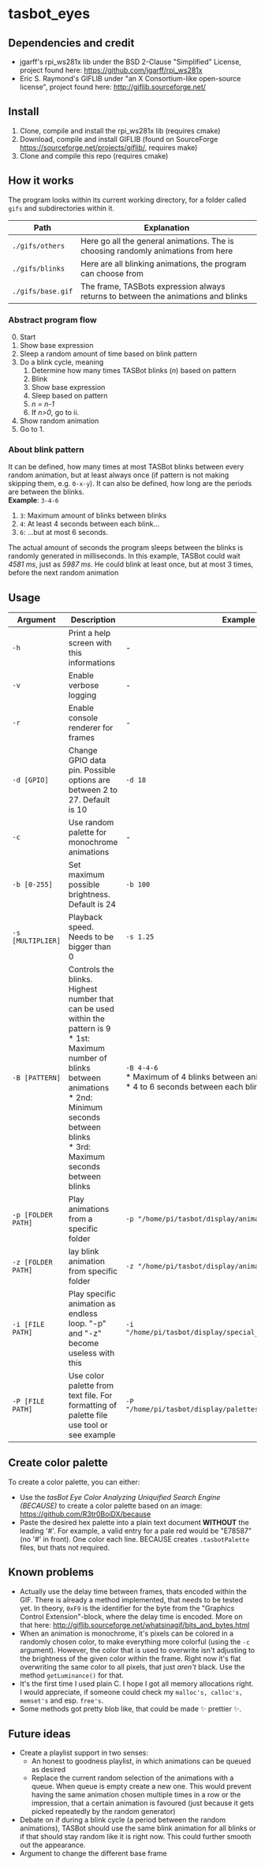 # tasbot_eyes

## Dependencies and credit

* jgarff's rpi_ws281x lib under the BSD 2-Clause "Simplified" License, project found
  here: https://github.com/jgarff/rpi_ws281x
* Eric S. Raymond's GIFLIB under "an X Consortium-like open-source license", project found
  here: http://giflib.sourceforge.net/

## Install

1. Clone, compile and install the rpi_ws281x lib (requires cmake)
2. Download, compile and install GIFLIB (found on SourceForge https://sourceforge.net/projects/giflib/, requires make)
3. Clone and compile this repo (requires cmake)

## How it works

The program looks within its current working directory, for a folder called `gifs` and subdirectories within it.

| Path | Explanation                                                                       |
| --- |-----------------------------------------------------------------------------------|
|`./gifs/others`| Here go all the general animations. The is choosing randomly animations from here |
|`./gifs/blinks`| Here are all blinking animations, the program can choose from                     |
|`./gifs/base.gif`| The frame, TASBots expression always returns to between the animations and blinks |

### Abstract program flow

0. Start
1. Show base expression
2. Sleep a random amount of time based on blink pattern
3. Do a blink cycle, meaning  
    1. Determine how many times TASBot blinks (_n_) based on pattern
    2. Blink
    3. Show base expression
    4. Sleep based on pattern
    5. _n = n-1_
    6. If _n>0_, go to ii.
4. Show random animation
5. Go to 1.

### About blink pattern

It can be defined, how many times at most TASBot blinks between every random animation, but at least always once (if
pattern is not making skipping them, e.g. `0-x-y`). It can also be defined, how long are the periods are between the
blinks.  
**Example**: `3-4-6`

1. `3`: Maximum amount of blinks between blinks
2. `4`: At least 4 seconds between each blink...
3. `6`: ...but at most 6 seconds.

The actual amount of seconds the program sleeps between the blinks is randomly generated in milliseconds. In this
example, TASBot could wait _4581 ms_, just as _5987 ms_. He could blink at least once, but at most 3 times, before the
next random animation

## Usage

| Argument           | Description                                                                                                                                                                                                                | Example                                                                                           |
|--------------------|----------------------------------------------------------------------------------------------------------------------------------------------------------------------------------------------------------------------------|---------------------------------------------------------------------------------------------------|
| `-h`               | Print a help screen with this informations                                                                                                                                                                                 | -                                                                                                 |
| `-v`               | Enable verbose logging                                                                                                                                                                                                     | -                                                                                                 |
| `-r`               | Enable console renderer for frames                                                                                                                                                                                         | -                                                                                                 |
| `-d [GPIO]`        | Change GPIO data pin. Possible options are between 2 to 27. Default is 10                                                                                                                                                  | `-d 18`                                                                                           |
| `-c`               | Use random palette for monochrome animations                                                                                                                                                                               | -                                                                                                 |
| `-b [0-255]`       | Set maximum possible brightness. Default is 24                                                                                                                                                                             | `-b 100`                                                                                          |
| `-s [MULTIPLIER]`  | Playback speed. Needs to be bigger than 0                                                                                                                                                                                  | `-s 1.25`                                                                                         |
| `-B [PATTERN]`     | Controls the blinks. Highest number that can be used within the pattern is 9<br />* 1st: Maximum number of blinks between animations<br />* 2nd: Minimum seconds between blinks<br />* 3rd: Maximum seconds between blinks | `-B 4-4-6`<br />* Maximum of 4 blinks between animations<br />* 4 to 6 seconds between each blink |
| `-p [FOLDER PATH]` | Play animations from a specific folder                                                                                                                                                                                     | `-p "/home/pi/tasbot/display/animations"`                                                         |
| `-z [FOLDER PATH]` | lay blink animation from specific folder                                                                                                                                                                                   | `-z "/home/pi/tasbot/display/animations/blink`                                                    |
| `-i [FILE PATH]`   | Play specific animation as endless loop. "-p" and "-z" become useless with this                                                                                                                                            | `-i "/home/pi/tasbot/display/special_animations/magfest.gif"`                                     |
| `-P [FILE PATH]`              | Use color palette from text file. For formatting of palette file use tool or see example                                                                                                                                   | `-P "/home/pi/tasbot/display/palettes/gameboy.tasbotPalette"`                                     |

## Create color palette

To create a color palette, you can either:

* Use the *tasBot Eye Color Analyzing Uniquified Search Engine (BECAUSE)* to create a color palette based on an
  image: https://github.com/R3tr0BoiDX/because
* Paste the desired hex palette into a plain text document **WITHOUT** the leading '#'. For example, a valid entry for a
  pale red would be "E78587" (no '#' in front). One color each line. BECAUSE creates `.tasbotPalette` files, but thats
  not required.

## Known problems

* Actually use the delay time between frames, thats encoded within the GIF. There is already a method implemented, that
  needs to be tested yet. In theory, `0xF9` is the identifier for the byte from the "Graphics Control Extension"-block,
  where the delay time is encoded. More on that here: http://giflib.sourceforge.net/whatsinagif/bits_and_bytes.html
* When an animation is monochrome, it's pixels can be colored in a randomly chosen color, to make everything more
  colorful (using the `-c` argument). However, the color that is used to overwrite isn't adjusting to the brightness of
  the given color within the frame. Right now it's flat overwriting the same color to all pixels, that just _aren't_
  black. Use the method `getLuminance()` for that.
* It's the first time I used plain C. I hope I got all memory allocations right. I would appreciate, if someone could
  check my `malloc's, calloc's, memset's` and esp. `free's`.
* Some methods got pretty blob like, that could be made :sparkles: prettier :sparkles:.

## Future ideas

* Create a playlist support in two senses:
    * An honest to goodness playlist, in which animations can be queued as desired
    * Replace the current random selection of the animations with a queue. When queue is empty create a new one. This
      would prevent having the same animation chosen multiple times in a row or the impression, that a certain animation
      is favoured (just because it gets picked repeatedly by the random generator)
* Debate on if during a blink cycle (a period between the random animations), TASBot should use the same blink animation
  for all blinks or if that should stay random like it is right now. This could further smooth out the appearance.
* Argument to change the different base frame